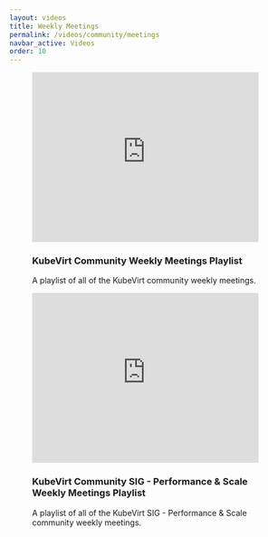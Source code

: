 ```yaml
---
layout: videos
title: Weekly Meetings
permalink: /videos/community/meetings
navbar_active: Videos
order: 10
---
```


<div class="row">
  <!-- <div class="col-6">
    <figure class="figure">
      <iframe style="width: 400px; height: 300px;" src="https://www.youtube-nocookie.com/embed/fkRb3lSv87Q" frameborder="0" allow="autoplay; encrypted-media" title="KubeVirt Community Weekly Meeting - 2018-07-04" allowfullscreen></iframe>
      <figcaption class="figure-caption">
      <h3>July 4, 2018</h3>
        <p>
          KubeVirt Community Weekly Meeting from 2018-07-04.
        </p>
      </figcaption>
    </figure>
  </div>
  <div class="col-6">
  <figure class="figure">
    <iframe style="width: 400px; height: 300px;" src="https://www.youtube-nocookie.com/embed/088L9mrn3m8" frameborder="0" allow="autoplay; encrypted-media" title="KubeVirt Community Weekly Meeting - 2018-07-18" allowfullscreen></iframe>
    <figcaption class="figure-caption">
      <h3>July 18, 2018</h3>
      <p>
        KubeVirt Community Weekly Meeting from 2018-07-18.
      </p>
    </figcaption>
  </figure>
  </div> -->
  <div class="col-6">
    <figure class="figure">
      <iframe style="width: 400px; height: 300px;" src="https://www.youtube-nocookie.com/embed/videoseries?list=PLnLpXX8KHIYxs1c4QT0ohCOblKFa6dsIv" frameborder="0" allow="autoplay; encrypted-media" title="KubeVirt Community Weekly Meetings" allowfullscreen></iframe>
      <figcaption class="figure-caption">
        <h3>KubeVirt Community Weekly Meetings Playlist</h3>
        <p>
          A playlist of all of the KubeVirt community weekly meetings.
        </p>
      </figcaption>
    </figure>
  </div>
  <div class="col-6">
    <figure class="figure">
      <iframe style="width: 400px; height: 300px;" src="https://www.youtube-nocookie.com/embed/videoseries?list=PLnLpXX8KHIYxbPDcPqitNI8o5Bmoe5ZP6" frameborder="0" allow="autoplay; encrypted-media" title="KubeVirt Community Weekly Meetings" allowfullscreen></iframe>
      <figcaption class="figure-caption">
        <h3>KubeVirt Community SIG - Performance & Scale Weekly Meetings Playlist</h3>
        <p>
          A playlist of all of the KubeVirt SIG - Performance & Scale community weekly meetings.
        </p>
      </figcaption>
    </figure>
  </div>
</div>



